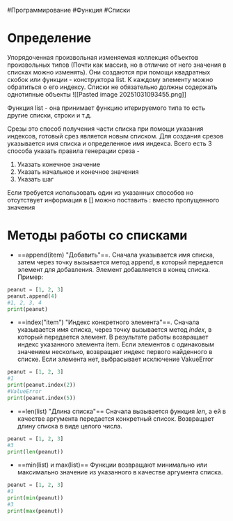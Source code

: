 #Программирование #Функция #Списки 
# Определение

Упорядоченная произвольная изменяемая коллекция объектов произвольных типов (Почти как массив, но в отличие от него значения в списках можно изменять). Они создаются при помощи квадратных скобок или функции - конструктора list. К каждому элементу можно обратиться о его индексу. Списки не обязательно должны содержать однотипные объекты
![[Pasted image 20251031093455.png]]

Функция list - она принимает функцию итерируемого типа то есть другие списки, строки и т.д.

Срезы это способ получения части списка при помощи указания индексов, готовый срез является новым списком. Для создания срезов указывается имя списка и определенное имя индекса. Всего есть 3 способа указать правила генерации среза -
1. Указать конечное значение 
2. Указать начальное и конечное значения
3. Указать шаг

Если требуется использовать один из указанных способов но отсутствует информация в [] можно поставить : вместо пропущенного значения

# Методы работы со списками

- ==append(item) "Добавить"==. Сначала указывается имя списка, затем через точку вызывается метод append, в который передается элемент для добавления. Элемент добавляется в конец списка. Пример:
```Python
peanut = [1, 2, 3]
peanut.append(4)
#1, 2, 3, 4
print(peanut)
```

* ==index("item") "Индекс конкретного элемента"==. Сначала указывается имя списка, через точку вызывается метод *index*, в который передается элемент. В результате работы возвращает индекс указанного элемента item. Если элементов с одинаковым значением несколько, возвращает индекс первого найденного в списке. Если элемента нет, выбрасывает исключение VakueError
```Python
peanut = [1, 2, 3]
#1
print(peanut.index(2))
#ValueError
print(peanut.index(5))
```
* ==len(list) "Длина списка"== Сначала вызывается функция *len*, а ей в качестве аргумента передается конкретный список. Возвращает длину списка в виде целого числа.
```Python
peanut = [1, 2, 3]
#3
print(len(peanut))
```
* ==min(list) и max(list)== Функции возвращают минимально или максимально значение из указанного в качестве аргумента списка.
```Python
peanut = [1, 2, 3]
#1
print(min(peanut))
#3
print(max(peanut))
```